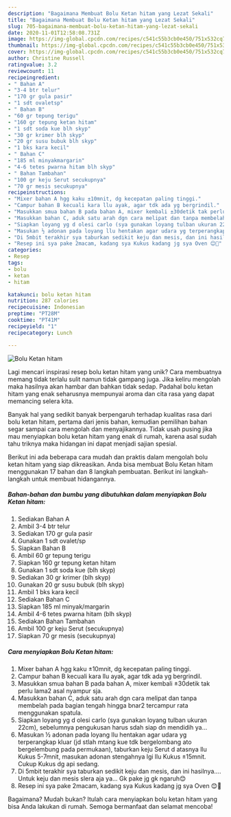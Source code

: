 ```yaml
---
description: "Bagaimana Membuat Bolu Ketan hitam yang Lezat Sekali"
title: "Bagaimana Membuat Bolu Ketan hitam yang Lezat Sekali"
slug: 705-bagaimana-membuat-bolu-ketan-hitam-yang-lezat-sekali
date: 2020-11-01T12:58:08.731Z
image: https://img-global.cpcdn.com/recipes/c541c55b3cb0e450/751x532cq70/bolu-ketan-hitam-foto-resep-utama.jpg
thumbnail: https://img-global.cpcdn.com/recipes/c541c55b3cb0e450/751x532cq70/bolu-ketan-hitam-foto-resep-utama.jpg
cover: https://img-global.cpcdn.com/recipes/c541c55b3cb0e450/751x532cq70/bolu-ketan-hitam-foto-resep-utama.jpg
author: Christine Russell
ratingvalue: 3.2
reviewcount: 11
recipeingredient:
- " Bahan A"
- "3-4 btr telur"
- "170 gr gula pasir"
- "1 sdt ovaletsp"
- " Bahan B"
- "60 gr tepung terigu"
- "160 gr tepung ketan hitam"
- "1 sdt soda kue blh skyp"
- "30 gr krimer blh skyp"
- "20 gr susu bubuk blh skyp"
- "1 bks kara kecil"
- " Bahan C"
- "185 ml minyakmargarin"
- "4-6 tetes pwarna hitam blh skyp"
- " Bahan Tambahan"
- "100 gr keju Serut secukupnya"
- "70 gr mesis secukupnya"
recipeinstructions:
- "Mixer bahan A hgg kaku ±10mnit, dg kecepatan paling tinggi."
- "Campur bahan B kecuali kara llu ayak, agar tdk ada yg bergrindil."
- "Masukkan smua bahan B pada bahan A, mixer kembali ±30detik tak perlu lama2 asal nyampur sja."
- "Masukkan bahan C, aduk satu arah dgn cara melipat dan tanpa membelah pada bagian tengah hingga bnar2 tercampur rata menggunakan spatula."
- "Siapkan loyang yg d olesi carlo (sya gunakan loyang tulban ukuran 22cm), sebelumnya pengukusan harus sdah siap dn mendidih ya..."
- "Masukan ½ adonan pada loyang llu hentakan agar udara yg terperangkap kluar (jd stlah mtang kue tdk bergelombang ato bergelembung pada permukaan), taburkan keju Serut d atasnya llu Kukus 5-7mnit, masukan adonan stengahnya lgi llu Kukus ±15mnit. Cukup Kukus dg api sedang."
- "Di 5mbit terakhir sya taburkan sedikit keju dan mesis, dan ini hasilnya.... Untuk keju dan mesis slera aja ya... Gk pake jg gk ngaruh😊"
- "Resep ini sya pake 2macam, kadang sya Kukus kadang jg sya Oven 😊🤔"
categories:
- Resep
tags:
- bolu
- ketan
- hitam

katakunci: bolu ketan hitam 
nutrition: 287 calories
recipecuisine: Indonesian
preptime: "PT28M"
cooktime: "PT41M"
recipeyield: "1"
recipecategory: Lunch

---
```



![Bolu Ketan hitam](https://img-global.cpcdn.com/recipes/c541c55b3cb0e450/751x532cq70/bolu-ketan-hitam-foto-resep-utama.jpg)

Lagi mencari inspirasi resep bolu ketan hitam yang unik? Cara membuatnya memang tidak terlalu sulit namun tidak gampang juga. Jika keliru mengolah maka hasilnya akan hambar dan bahkan tidak sedap. Padahal bolu ketan hitam yang enak seharusnya mempunyai aroma dan cita rasa yang dapat memancing selera kita.



Banyak hal yang sedikit banyak berpengaruh terhadap kualitas rasa dari bolu ketan hitam, pertama dari jenis bahan, kemudian pemilihan bahan segar sampai cara mengolah dan menyajikannya. Tidak usah pusing jika mau menyiapkan bolu ketan hitam yang enak di rumah, karena asal sudah tahu triknya maka hidangan ini dapat menjadi sajian spesial.


Berikut ini ada beberapa cara mudah dan praktis dalam mengolah bolu ketan hitam yang siap dikreasikan. Anda bisa membuat Bolu Ketan hitam menggunakan 17 bahan dan 8 langkah pembuatan. Berikut ini langkah-langkah untuk membuat hidangannya.

<!--inarticleads1-->

##### Bahan-bahan dan bumbu yang dibutuhkan dalam menyiapkan Bolu Ketan hitam:

1. Sediakan  Bahan A
1. Ambil 3-4 btr telur
1. Sediakan 170 gr gula pasir
1. Gunakan 1 sdt ovalet/sp
1. Siapkan  Bahan B
1. Ambil 60 gr tepung terigu
1. Siapkan 160 gr tepung ketan hitam
1. Gunakan 1 sdt soda kue (blh skyp)
1. Sediakan 30 gr krimer (blh skyp)
1. Gunakan 20 gr susu bubuk (blh skyp)
1. Ambil 1 bks kara kecil
1. Sediakan  Bahan C
1. Siapkan 185 ml minyak/margarin
1. Ambil 4-6 tetes pwarna hitam (blh skyp)
1. Sediakan  Bahan Tambahan
1. Ambil 100 gr keju Serut (secukupnya)
1. Siapkan 70 gr mesis (secukupnya)




<!--inarticleads2-->

##### Cara menyiapkan Bolu Ketan hitam:

1. Mixer bahan A hgg kaku ±10mnit, dg kecepatan paling tinggi.
1. Campur bahan B kecuali kara llu ayak, agar tdk ada yg bergrindil.
1. Masukkan smua bahan B pada bahan A, mixer kembali ±30detik tak perlu lama2 asal nyampur sja.
1. Masukkan bahan C, aduk satu arah dgn cara melipat dan tanpa membelah pada bagian tengah hingga bnar2 tercampur rata menggunakan spatula.
1. Siapkan loyang yg d olesi carlo (sya gunakan loyang tulban ukuran 22cm), sebelumnya pengukusan harus sdah siap dn mendidih ya...
1. Masukan ½ adonan pada loyang llu hentakan agar udara yg terperangkap kluar (jd stlah mtang kue tdk bergelombang ato bergelembung pada permukaan), taburkan keju Serut d atasnya llu Kukus 5-7mnit, masukan adonan stengahnya lgi llu Kukus ±15mnit. Cukup Kukus dg api sedang.
1. Di 5mbit terakhir sya taburkan sedikit keju dan mesis, dan ini hasilnya.... Untuk keju dan mesis slera aja ya... Gk pake jg gk ngaruh😊
1. Resep ini sya pake 2macam, kadang sya Kukus kadang jg sya Oven 😊🤔




Bagaimana? Mudah bukan? Itulah cara menyiapkan bolu ketan hitam yang bisa Anda lakukan di rumah. Semoga bermanfaat dan selamat mencoba!
